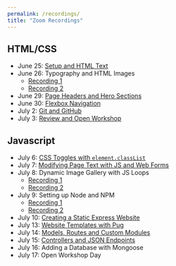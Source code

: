 ```yaml
---
permalink: /recordings/
title: "Zoom Recordings"
---
```

## HTML/CSS
- June 25: [Setup and HTML Text](https://zoom.us/rec/share/_vBcCPbJ6khIfIXiskjVAbYZBKvMT6a8hilP__Vfz0r1DN21_T2zG_StN8v5KsF1)
- June 26: Typography and HTML Images
  - [Recording 1](https://zoom.us/rec/share/594tD7H7y2JLbpXdznPTcIRwH73AX6a8hHcf-_Fbnk2nr2NqJEjLrKdURRwX8u2I)
  - [Recording 2](https://zoom.us/rec/share/wJUuHprz7VtOAbPusxH0Z4MbPILXX6a813Icq_IOyEoaUILLhSujrgchJMdY1p8g)
- June 29: [Page Headers and Hero Sections](https://zoom.us/rec/share/__JkNu3IqERJc7fx8RCDRq8AAoTFT6a81iYb_aYInkv4F9EuDCEa4Btn-QfL0f9a)
- June 30: [Flexbox Navigation](https://zoom.us/rec/share/2vxvcq_77n9IQa_n5U-PUfYsN4L4T6a8g3UXq_VbnUZ-I7X-ezOrzfnHicQq0fZ-)
- July 2: [Git and GitHub](https://zoom.us/rec/share/3dJRPY32rV1JY8_d9VmDRYNmQKDCeaa8hyVM-6AIyE_QaadsHy7DxLwV0uNe3iqR)
- July 3: [Review and Open Workshop](https://zoom.us/rec/share/_sZTDpbL2npIZK_A9x2PS756IrS4aaa81ykXr_ENzRrNUpGC2DoPGCenPZLps22w)

## Javascript
- July 6: [CSS Toggles with `element.classList`](https://zoom.us/rec/share/7JdKF47a8GZIbbPI03HhdIgnIInIX6a8gyMeqKFenUwmdZC7rp_MMX16a29eq3F1)
- July 7: [Modifying Page Text with JS and Web Forms](https://zoom.us/rec/share/5OBuJrbuyXFIbomV40bUa6APT4DAeaa82iRP_PsLmUdrE9zUE7024yUmYyfmqTSo)
- July 8: Dynamic Image Gallery with JS Loops
  - [Recording 1](https://zoom.us/rec/share/5c5NJrzs9jlJHYXd0R_-cfU4RZbvT6a81ncb-aBYyxp399-0rZGZEXANG6Lw0Zim)
  - [Recording 2](https://zoom.us/rec/share/5c18frrJ0m5OZpHQzFvwYZAZB77IX6a8hiMW__NZyIAXfDa0XduHahY_WTa6fRY)
- July 9: Setting up Node and NPM
  - [Recording 1](https://zoom.us/rec/share/98dNNbb_zF1IHLPc1kjaf_EaO5S7aaa80yhL8vQLxRvXhva0wekKtDPYRYQfQGrr)
  - [Recording 2](https://zoom.us/rec/share/5c18frrJ0m5OZpHQzFvwYZAZB77IX6a8hiMW__NZyIAXfDa0XduHahY_WTa6fRY)
- July 10: [Creating a Static Express Website](https://zoom.us/rec/share/wvFSMbr-6GZLTrPfynCHa_YiXbn4T6a81SEa8_RYnxmbpzNTb4MNAyChPD5kjmNI)
- July 13: [Website Templates with Pug](https://zoom.us/rec/share/3_1_NrD20GNLGa-cwWv4Bp9mHqC4T6a8hyYWr_EMyUuHW7y4JBBv5qDq1rmGTxyW)
- July 14: [Models, Routes and Custom Modules](https://zoom.us/rec/share/6fxvD470715IWpWX00XnapV-T5z0T6a80Ska-fdZyB0609buqbrm-OL_CnZOC1Xm)
- July 15: [Controllers and JSON Endpoints](https://zoom.us/rec/share/9ed3Aau3pm1OeqeTwm_tWY97EsP6aaa81SVI-KcImEj-vZg7vgoGOiJ2LE7Q0eTJ)
- July 16: Adding a Database with Mongoose 
- July 17: Open Workshop Day 
